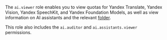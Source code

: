 The `ai.viewer` role enables you to view quotas for Yandex Translate, Yandex Vision, Yandex SpeechKit, and Yandex Foundation Models, as well as view information on AI assistants and the relevant [folder](../../resource-manager/concepts/resources-hierarchy.md#folder).

This role also includes the `ai.auditor` and `ai.assistants.viewer` permissions.
